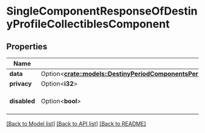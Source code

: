 # SingleComponentResponseOfDestinyProfileCollectiblesComponent

## Properties

Name | Type | Description | Notes
------------ | ------------- | ------------- | -------------
**data** | Option<[**crate::models::DestinyPeriodComponentsPeriodCollectiblesPeriodDestinyProfileCollectiblesComponent**](Destiny.Components.Collectibles.DestinyProfileCollectiblesComponent.md)> |  | [optional]
**privacy** | Option<**i32**> |  | [optional]
**disabled** | Option<**bool**> | If true, this component is disabled. | [optional]

[[Back to Model list]](../README.md#documentation-for-models) [[Back to API list]](../README.md#documentation-for-api-endpoints) [[Back to README]](../README.md)


